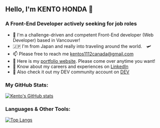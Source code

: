 <h2 align="left">Hello, I'm KENTO HONDA 👋</h2>
<h3 align="left">A Front-End Developer actively seeking for job roles</h3>

- 👦 I'm a challenge-driven and competent Front-End developer (Web Developer) based in Vancouver!
- 🇯🇵 I'm from Japan and really into traveling around the world.　🛩
- 📫 Please free to reach me kentos1112canada@gmail.com
- 🔗 Here is my [portfolio website](https://new-portfolio-website-beta.vercel.app/). Please come over anytime you want!
- 🔗 Know about my careers and experiences on [LinkedIn](https://www.linkedin.com/in/kento-honda/)
- 🔗 Also check it out my DEV community account on [DEV](https://dev.to/keento0809)

<h3 align="left">My GitHub Stats:</h3>

[![Kento's GitHub stats](https://github-readme-stats.vercel.app/api?username=keento0809&theme=vue-dark&show_icons=true)](https://github.com/mo-ri-regen/github-readme-stats)

<h3 align="left">Languages & Other Tools:</h3><p align="left">

[![Top Langs](https://github-readme-stats.vercel.app/api/top-langs/?username=keento0809&theme=vue-dark&show_icons=true&layout=compact)](https://github.com/mo-ri-regen/github-readme-stats)
